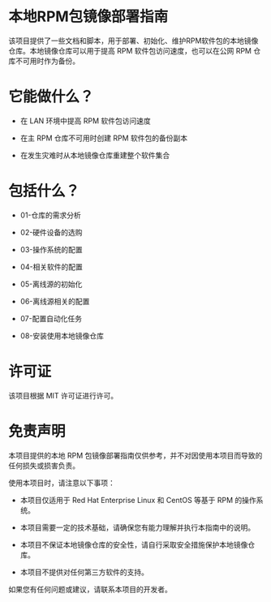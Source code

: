 # 本地RPM包镜像部署指南

该项目提供了一些文档和脚本，用于部署、初始化、维护RPM软件包的本地镜像仓库。本地镜像仓库可以用于提高 RPM 软件包访问速度，也可以在公网 RPM 仓库不可用时作为备份。

# 它能做什么？

- 在 LAN 环境中提高 RPM 软件包访问速度

- 在主 RPM 仓库不可用时创建 RPM 软件包的备份副本

- 在发生灾难时从本地镜像仓库重建整个软件集合

# 包括什么？

- 01-仓库的需求分析

- 02-硬件设备的选购

- 03-操作系统的配置

- 04-相关软件的配置

- 05-离线源的初始化

- 06-离线源相关的配置

- 07-配置自动化任务

- 08-安装使用本地镜像仓库

# 许可证

该项目根据 MIT 许可证进行许可。

# 免责声明

本项目提供的本地 RPM 包镜像部署指南仅供参考，并不对因使用本项目而导致的任何损失或损害负责。

使用本项目时，请注意以下事项：

- 本项目仅适用于 Red Hat Enterprise Linux 和 CentOS 等基于 RPM 的操作系统。

- 本项目需要一定的技术基础，请确保您有能力理解并执行本指南中的说明。

- 本项目不保证本地镜像仓库的安全性，请自行采取安全措施保护本地镜像仓库。

- 本项目不提供对任何第三方软件的支持。

如果您有任何问题或建议，请联系本项目的开发者。

